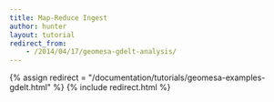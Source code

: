 ```yaml
---
title: Map-Reduce Ingest
author: hunter
layout: tutorial
redirect_from:
    - /2014/04/17/geomesa-gdelt-analysis/
---
```

{% assign redirect = "/documentation/tutorials/geomesa-examples-gdelt.html" %}
{% include redirect.html %}
